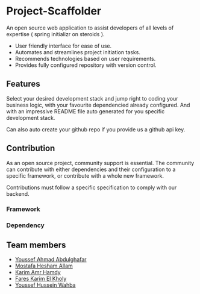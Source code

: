 # Project-Scaffolder

An open source web application to assist developers of all levels of expertise ( spring initializr on steroids ).

* User friendly interface for ease of use.
* Automates and streamlines project initiation tasks.
* Recommends technologies based on user requirements.
* Provides fully configured repository with version control.

## Features

Select your desired development stack and jump right to coding your business logic, with your favourite dependencied already configured. And with an impressive README file auto generated for you specific development stack.

Can also auto create your github repo if you provide us a github api key.

## Contribution

As an open source project, community support is essential. The community can contribute with either dependencies and their configuration to a specific framework, or contribute with a whole new framework.

Contributions must follow a specific specification to comply with our backend.

### Framework


### Dependency

## Team members

- [Youssef Ahmad Abdulghafar](https://github.com/greatyassoo)
- [Mostafa Hesham Allam](https://github.com/MainUseless)
- [Karim Amr Hamdy](https://github.com/Kemol001)
- [Fares Karim El Kholy](https://github.com/HunterElite0)
- [Youssef Hussein Wahba ](https://github.com/Youssef-Wahba)
